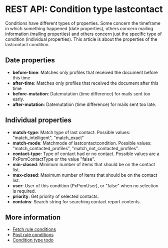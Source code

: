 # REST API: Condition type lastcontact

Conditions have different types of properties. Some concern the timeframe in 
which something happened (date properties), others concern mailing information 
(mailing properties) and others concern just the specific type of condition 
(individual properties). This article is about the properties of the 
lastcontact condition.

## Date properties
* **before-time**: Matches only profiles that received the document before this time
* **after-time**: Matches only profiles that received the document after this time
* **before-mutation**: Datemutation (time difference) for mails sent too early.
* **after-mutation**: Datemutation (time difference) for mails sent too late.

## Individual properties
* **match-type**: Match type of last contact. Possible values: 
"match_intelligent", "match_exact"
* **match-mode**: Matchmode of lastcontactcondition. Possible values: 
"match_contacted_profiles", "match_not_contacted_profiles".
* **contact-type**: Type of contact had or no contact. Possible values are 
a PxPomContactType or the value "false".
* **min-closed**: Minimum number of items that should be on the contact list.
* **max-closed**: Maximum number of items that should be on the contact list.
* **user**: User of this condition (PxPomUser), or "false" when no selection 
is required.
* **priority**: Get priority of selected contacts.
* **contains**: Search string for searching contact report contents.

## More information
* [Fetch rule conditions](rest-get-rule-conditions)
* [Post rule conditions](rest-post-rule-conditions)
* [Condition type todo](rest-condition-type-todo)
